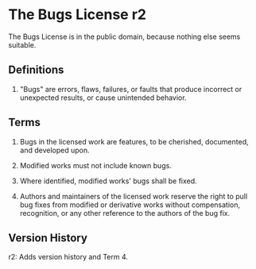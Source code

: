# The Bugs License r2

The Bugs License is in the public domain, because nothing else seems suitable.

## Definitions

1. "Bugs" are errors, flaws, failures, or faults that produce incorrect or unexpected results, or cause unintended behavior. 

## Terms

1. Bugs in the licensed work are features, to be cherished, documented, and developed upon.

2. Modified works must not include known bugs.

3. Where identified, modified works' bugs shall be fixed. 

4. Authors and maintainers of the licensed work reserve the right to pull bug fixes from modified or derivative works without compensation, recognition, or any other reference to the authors of the bug fix. 

## Version History

r2: Adds version history and Term 4. 

